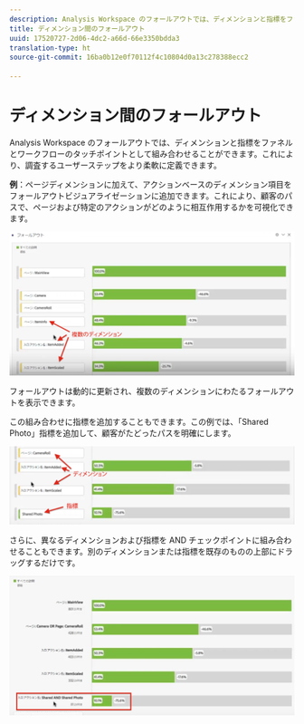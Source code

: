 ```yaml
---
description: Analysis Workspace のフォールアウトでは、ディメンションと指標をファネルとワークフローのタッチポイントとして組み合わせることができます。これにより、調査するユーザーステップをより柔軟に定義できます。
title: ディメンション間のフォールアウト
uuid: 17520727-2d06-4dc2-a66d-66e3350bdda3
translation-type: ht
source-git-commit: 16ba0b12e0f70112f4c10804d0a13c278388ecc2

---
```



# ディメンション間のフォールアウト

Analysis Workspace のフォールアウトでは、ディメンションと指標をファネルとワークフローのタッチポイントとして組み合わせることができます。これにより、調査するユーザーステップをより柔軟に定義できます。

**例**：ページディメンションに加えて、アクションベースのディメンション項目をフォールアウトビジュアライゼーションに追加できます。これにより、顧客のパスで、ページおよび特定のアクションがどのように相互作用するかを可視化できます。

![](assets/interdimensional-fallout1.png)

フォールアウトは動的に更新され、複数のディメンションにわたるフォールアウトを表示できます。

この組み合わせに指標を追加することもできます。この例では、「Shared Photo」指標を追加して、顧客がたどったパスを明確にします。

![](assets/interdimensional-fallout2.png)

さらに、異なるディメンションおよび指標を AND チェックポイントに組み合わせることもできます。別のディメンションまたは指標を既存のものの上部にドラッグするだけです。

![](assets/interdimensional-fallout3.png)

